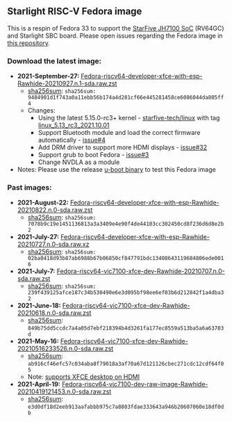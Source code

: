 ## Starlight RISC-V Fedora image
This is a respin of Fedora 33 to support the [StarFive JH7100 SoC](https://github.com/starfive-tech/StarLight_Docs/blob/main/JH7100%20Data%20Sheet%20V01.01.04-EN%20(4-21-2021).pdf) (RV64GC) and Starlight SBC board.  Please open issues regarding the Fedora image in [this repository](https://github.com/starfive-tech/Fedora_on_StarFive/issues).

### Download the latest image: 
* **2021-September-27:** [Fedora-riscv64-developer-xfce-with-esp-Rawhide-20210927.n.1-sda.raw.zst](https://fedora.starfivetech.com/pub/downloads/BeagleV-release/Fedora-riscv64-developer-xfce-with-esp-Rawhide-20210927.n.1-sda.raw.zst)
  * [sha256sum](https://fedora.starfivetech.com/pub/downloads/BeagleV-release/SHA256SUMS): `sha256sum: 9484901d1f743a0a11ebb56b174a4d281cf66e445281458ce6086044da805ff4`
  * Changes:
    * Using the latest 5.15.0-rc3+ kernel - [starfive-tech/linux](https://github.com/starfive-tech/linux/commits/starlight) with tag [linux_5.13_rc3_2021.10.01](https://github.com/starfive-tech/linux/tree/linux_5.13_rc3_2021.10.01)
    * Support Bluetooth module and load the correct firmware automatically - [issue#4](https://github.com/starfive-tech/Fedora_on_StarFive/issues/4)
    * Add DRM driver to support more HDMI displays - [issue#32](https://github.com/starfive-tech/Fedora_on_StarFive/issues/32)
    * Support grub to boot Fedora - [issue#3](https://github.com/starfive-tech/u-boot/issues/3)
    * Change NVDLA as a module 
* Notes: Please use the release [u-boot binary](https://github.com/starfive-tech/Fedora_on_StarFive/releases/tag/fw_payload_1001_starlight) to test this Fedora image

### Past images:
* **2021-August-22:** [Fedora-riscv64-developer-xfce-with-esp-Rawhide-20210822.n.0-sda.raw.zst](https://fedora.starfivetech.com/pub/downloads/image-history/BeagleV-release/Fedora-riscv64-developer-xfce-with-esp-Rawhide-20210822.n.0-sda.raw.zst)
  * [sha256sum](https://fedora.starfivetech.com/pub/downloads/image-history/BeagleV-release/SHA256SUMS): `sha256sum: 7078b9c19e1451136813a3a3409e4e90f4de44103cc302450cd8f236d6d8e2b2`
* **2021-July-27:** [Fedora-riscv64-developer-xfce-with-esp-Rawhide-20210727.n.0-sda.raw.xz](https://fedora.starfivetech.com/pub/downloads/image-history/BeagleV-release/Fedora-riscv64-developer-xfce-with-esp-Rawhide-20210727.n.0-sda.raw.xz)
  * [sha256sum](https://beagleboard.org/~pdp7/Fedora-riscv64-vic7100-xfce-dev-Rawhide-20210707.n.0-sda.raw.zst.sha256sum): `sha256sum: 02ba0418d93b87ab6988b67b06850cf847791bdc13408643119684806ede0016`
* **2021-July-7:** [Fedora-riscv64-vic7100-xfce-dev-Rawhide-20210707.n.0-sda.raw.zst](https://files.beagle.cc/file/beagleboard-public-2021/images/Fedora-riscv64-vic7100-xfce-dev-Rawhide-20210707.n.0-sda.raw.zst)
  * [sha256sum](https://beagleboard.org/~pdp7/Fedora-riscv64-vic7100-xfce-dev-Rawhide-20210707.n.0-sda.raw.zst.sha256sum): `sha256sum: 239f439125afce187c34b530490e6e3d095bf98ee6ef03b6d212842f1a4dba32`
* **2021-June-18:** [Fedora-riscv64-vic7100-xfce-dev-Rawhide-20210618.n.0-sda.raw.zst](https://files.beagle.cc/file/beagleboard-public-2021/images/Fedora-riscv64-vic7100-xfce-dev-Rawhide-20210618.n.0-sda.raw.zst)
  * [sha256sum](https://files.beagle.cc/file/beagleboard-public-2021/images/Fedora-riscv64-vic7100-xfce-dev-Rawhide-20210618.n.0-sda.raw.zst.sha256sum): `849b75dd5ccdc7a4a05d7ebf218394b4d3261fa177ec8559a513ba5a6a63703d`
* **2021-May-16:** [Fedora-riscv64-vic7100-xfce-dev-Rawhide-20210516233526.n.0-sda.raw.zst](https://files.beagle.cc/file/beagleboard-public-2021/images/Fedora-riscv64-vic7100-xfce-dev-Rawhide-20210516233526.n.0-sda.raw.zst)
  * [sha256sum](https://files.beagle.cc/file/beagleboard-public-2021/images/Fedora-riscv64-vic7100-xfce-dev-Rawhide-20210516233526.n.0-sda.raw.zst.sha256sum): `ab916cf46efc57c034aba8f79018a3af70a67d121126cbec271cdc12cdf64f05`
  * Note: [supports XFCE desktop on HDMI](https://github.com/starfive-tech/Fedora_on_StarFive/issues/22#issuecomment-841719888)
* **2021-April-19:** [Fedora-riscv64-vic7100-dev-raw-image-Rawhide-20210419121453.n.0-sda.raw.zst](https://files.beagle.cc/file/beagleboard-public-2021/images/Fedora-riscv64-vic7100-dev-raw-image-Rawhide-20210419121453.n.0-sda.raw.zst)
  * [sha256sum](https://files.beagle.cc/file/beagleboard-public-2021/images/Fedora-riscv64-vic7100-dev-raw-image-Rawhide-20210419121453.n.0-sda.raw.zst.sha256sum): `e3d0df18d2eeb913aafabbb975c7a8803fdae333643a946b20607060e18df0db`
